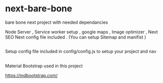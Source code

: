 # next-bare-bone
bare bone next project with needed dependancies 

Node Server ,  Service worker setup , google maps , Image optimizer , Next SEO 
Next config file included . (You can setup Sitemap and manifist )

##
Setup config file included in config/config.js to setup your project and nav 

##
Material Bootstrap used in this project 

https://mdbootstrap.com/

